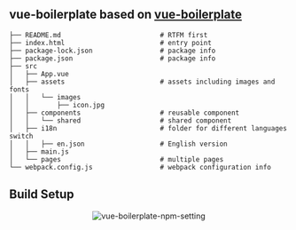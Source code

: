 ## vue-boilerplate based on  <a target="_blank" href="https://github.com/WeiChiaChang/vue-boilerplate">vue-boilerplate</a>

```
├── README.md                         # RTFM first
├── index.html                        # entry point
├── package-lock.json                 # package info
├── package.json                      # package info
├── src
│   ├── App.vue
│   ├── assets                        # assets including images and fonts
│   │   └── images
│   │       ├── icon.jpg
│   ├── components                    # reusable component
│   │   └── shared                    # shared component
│   ├── i18n                          # folder for different languages switch
│   │   ├── en.json                   # English version
│   ├── main.js
│   └── pages                         # multiple pages
└── webpack.config.js                 # webpack configuration info
```

## Build Setup

<p align="center">
    <img alt="vue-boilerplate-npm-setting" src="https://i.imgur.com/EywRl8X.png">
</p>
